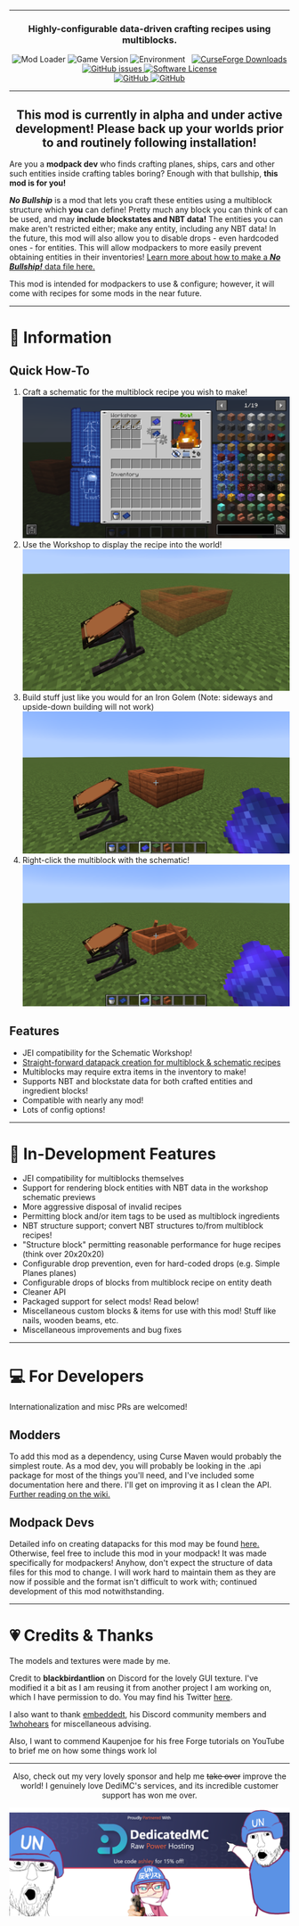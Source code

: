 <div style="text-align: center;">

___

### Highly-configurable data-driven crafting recipes using multiblocks.

<img alt="Mod Loader" src="https://img.shields.io/badge/mod_loader-forge-ffe8e9?style=for-the-badge&labelColor=ffced2">
<img alt="Game Version" src="https://img.shields.io/badge/game_version-1.19.2-ffe8e9?style=for-the-badge&labelColor=ffced2">
<img alt="Environment" src="https://img.shields.io/badge/environment-client | server-ffe8e9?style=for-the-badge&labelColor=ffced2">
&nbsp;
<a href="https://www.curseforge.com/minecraft/mc-mods/no-bullship" rel="nofollow">
    <img alt="CurseForge Downloads" src="https://img.shields.io/curseforge/dt/946299?style=for-the-badge&logo=curseforge&labelColor=ffceea&color=ffe8f5">
</a>
<a href="https://github.com/kawaiicakes/NoBullship/blob/main/LICENSE" rel="nofollow">
    <img alt="GitHub issues" src="https://img.shields.io/github/issues/kawaiicakes/NoBullship?style=for-the-badge&logo=github&labelColor=ffceea&color=ffe8f5&link=https%3A%2F%2Fgithub.com%2Fkawaiicakes%2FNoFortnite">
</a>
<a href="https://www.curseforge.com/minecraft/mc-mods/no-bullship" rel="nofollow">
    <img alt="Software License" src="https://img.shields.io/badge/license-MIT-ffe8f5?style=for-the-badge&labelColor=ffceea">
</a>
<br>
<a href="https://github.com/kawaiicakes" rel="nofollow">
    <img alt="GitHub" src="https://img.shields.io/badge/-github-fee8ff?style=for-the-badge&logo=github&labelColor=fcceff">
</a>
<a href="https://discord.gg/EKESYp3RWN" rel="nofollow">
    <img alt="GitHub" src="https://img.shields.io/badge/-discord-fee8ff?style=for-the-badge&logo=discord&labelColor=fcceff">
</a>

___

## This mod is currently in alpha and under active development! Please back up your worlds prior to and routinely following installation!

</div>

Are you a **modpack dev** who finds crafting planes, ships, cars and other such entities inside crafting tables boring?
Enough with that bullship, **this mod is for you!**

**_No Bullship_** is a mod that lets you craft these entities using a multiblock structure which **you** can define! Pretty much any block you can think of can be used, and may **include blockstates and NBT data!**
The entities you can make aren't restricted either; make any entity, including any NBT data! In the future, this mod will also allow you to disable drops - even hardcoded ones - for entities.
This will allow modpackers to more easily prevent obtaining entities in their inventories! [Learn more about how to make a **_No Bullship!_** data file here.](https://github.com/kawaiicakes/NoBullship/wiki)

This mod is intended for modpackers to use & configure; however, it will come with recipes for some mods in the near future.

---

# 📖 Information

## Quick How-To
1. Craft a schematic for the multiblock recipe you wish to make! 
![Schematic for a boat](2023-12-07_21.02.38.png)
2. Use the Workshop to display the recipe into the world!
![Schematic preview in world](2023-12-07_21.03.35.png)
3. Build stuff just like you would for an Iron Golem (Note: sideways and upside-down building will not work)
![Built multiblock](2023-12-07_21.04.11.png)
4. Right-click the multiblock with the schematic! 
![Build!](2023-12-07_21.04.59.png)

## Features
- JEI compatibility for the Schematic Workshop!
- [Straight-forward datapack creation for multiblock & schematic recipes](https://github.com/kawaiicakes/NoBullship/wiki)
- Multiblocks may require extra items in the inventory to make!
- Supports NBT and blockstate data for both crafted entities and ingredient blocks!
- Compatible with nearly any mod!
- Lots of config options!

___

# 📝 In-Development Features

- JEI compatibility for multiblocks themselves
- Support for rendering block entities with NBT data in the workshop schematic previews
- More aggressive disposal of invalid recipes
- Permitting block and/or item tags to be used as multiblock ingredients
- NBT structure support; convert NBT structures to/from multiblock recipes!
- "Structure block" permitting reasonable performance for huge recipes (think over 20x20x20)
- Configurable drop prevention, even for hard-coded drops (e.g. Simple Planes planes)
- Configurable drops of blocks from multiblock recipe on entity death
- Cleaner API
- Packaged support for select mods! Read below!
- Miscellaneous custom blocks & items for use with this mod! Stuff like nails, wooden beams, etc.
- Miscellaneous improvements and bug fixes

---

# 💻 For Developers

Internationalization and misc PRs are welcomed!

## Modders
To add this mod as a dependency, using Curse Maven would probably the simplest route.
As a mod dev, you will probably be looking in the .api package for most of the things you'll need, and I've included some
documentation here and there. I'll get on improving it as I clean the API. [Further reading on the wiki.](https://github.com/kawaiicakes/NoBullship/wiki)

## Modpack Devs
Detailed info on creating datapacks for this mod may be found [here.](https://github.com/kawaiicakes/NoBullship/wiki) Otherwise, feel free to include this mod in your modpack! It was made specifically for modpackers!
Anyhow, don't expect the structure of data files for this mod to change. I will work hard to maintain them as they are now if possible and the format isn't difficult to work with; continued development of this mod notwithstanding.


---

# 💗 Credits & Thanks

The models and textures were made by me.

Credit to **blackbirdantlion** on Discord for the lovely GUI texture. I've modified it a bit as I am reusing it from another project I am working on, which I have permission to do. You may find his Twitter [here](https://twitter.com/BlackbirdieAnt).

I also want to thank [embeddedt](https://github.com/embeddedt), his Discord community members and [1whohears](https://github.com/1whohears) for miscellaneous advising.

Also, I want to commend Kaupenjoe for his free Forge tutorials on YouTube to brief me on how some things work lol

___

<div style="text-align: center;">Also, check out my very lovely sponsor and help me <s>take over</s> improve the world! I genuinely love DediMC's services, and its incredible customer support has won me over.</div>

[![Sponsor!](https://github.com/kawaiicakes/kawaiicakes.github.io/blob/main/dedimcashley.png?raw=true 'Sponsor!')](https://dedimc.promo/ashley)